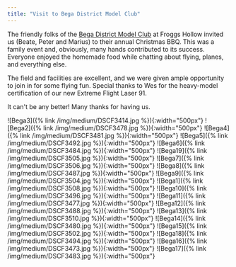 ```yaml
---
title: "Visit to Bega District Model Club"
---
```


The friendly folks of the [Bega District Model
Club](https://www.facebook.com/BegaDistrictModelClub/) at Froggs Hollow invited us (Beate,
Peter and Marius) to their annual Christmas BBQ. 
This was a family event and, obviously, many hands contributed to its
success. Everyone enjoyed the homemade food while chatting about
flying, planes, and everything else. 

The field and facilities are excellent, and we were given ample opportunity to
join in for some flying fun. Special thanks to Wes for the heavy-model
certification of our new Extreme Flight Laser 91.

It can't be any better! Many thanks for having us.


![Bega3]({% link /img/medium/DSCF3414.jpg %}){:width="500px"}
![Bega2]({% link /img/medium/DSCF3478.jpg %}){:width="500px"}
![Bega4]({% link /img/medium/DSCF3481.jpg %}){:width="500px"}
![Bega5]({% link /img/medium/DSCF3492.jpg %}){:width="500px"}
![Bega6]({% link /img/medium/DSCF3484.jpg %}){:width="500px"}
![Bega19]({% link /img/medium/DSCF3505.jpg %}){:width="500px"}
![Bega7]({% link /img/medium/DSCF3506.jpg %}){:width="500px"}
![Bega8]({% link /img/medium/DSCF3487.jpg %}){:width="500px"}
![Bega9]({% link /img/medium/DSCF3504.jpg %}){:width="500px"}
![Bega1]({% link /img/medium/DSCF3508.jpg %}){:width="500px"}
![Bega10]({% link /img/medium/DSCF3496.jpg %}){:width="500px"}
![Bega11]({% link /img/medium/DSCF3477.jpg %}){:width="500px"}
![Bega12]({% link /img/medium/DSCF3488.jpg %}){:width="500px"}
![Bega13]({% link /img/medium/DSCF3510.jpg %}){:width="500px"}
![Bega14]({% link /img/medium/DSCF3480.jpg %}){:width="500px"}
![Bega15]({% link /img/medium/DSCF3502.jpg %}){:width="500px"}
![Bega18]({% link /img/medium/DSCF3494.jpg %}){:width="500px"}
![Bega16]({% link /img/medium/DSCF3473.jpg %}){:width="500px"}
![Bega17]({% link /img/medium/DSCF3483.jpg %}){:width="500px"}


